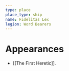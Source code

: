 ```yaml
---
type: place
place_type: ship
name: Fidelitas Lex
legion: Word Bearers
---
```


# Appearances
 - [[The First Heretic]].